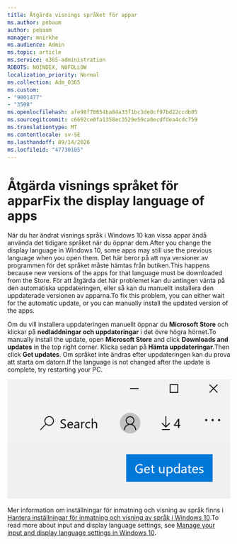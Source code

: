 ```yaml
---
title: Åtgärda visnings språket för appar
ms.author: pebaum
author: pebaum
manager: mnirkhe
ms.audience: Admin
ms.topic: article
ms.service: o365-administration
ROBOTS: NOINDEX, NOFOLLOW
localization_priority: Normal
ms.collection: Adm_O365
ms.custom:
- "9001477"
- "3508"
ms.openlocfilehash: afe98f78654ba84a33f1bc3de0cf97bd22ccdb05
ms.sourcegitcommit: c6692ce0fa1358ec3529e59ca0ecdfdea4cdc759
ms.translationtype: MT
ms.contentlocale: sv-SE
ms.lasthandoff: 09/14/2020
ms.locfileid: "47730105"
---
```

# <a name="fix-the-display-language-of-apps"></a><span data-ttu-id="2c262-102">Åtgärda visnings språket för appar</span><span class="sxs-lookup"><span data-stu-id="2c262-102">Fix the display language of apps</span></span>

<span data-ttu-id="2c262-103">När du har ändrat visnings språk i Windows 10 kan vissa appar ändå använda det tidigare språket när du öppnar dem.</span><span class="sxs-lookup"><span data-stu-id="2c262-103">After you change the display language in Windows 10, some apps may still use the previous language when you open them.</span></span> <span data-ttu-id="2c262-104">Det här beror på att nya versioner av programmen för det språket måste hämtas från butiken.</span><span class="sxs-lookup"><span data-stu-id="2c262-104">This happens because new versions of the apps for that language must be downloaded from the Store.</span></span> <span data-ttu-id="2c262-105">För att åtgärda det här problemet kan du antingen vänta på den automatiska uppdateringen, eller så kan du manuellt installera den uppdaterade versionen av apparna.</span><span class="sxs-lookup"><span data-stu-id="2c262-105">To fix this problem, you can either wait for the automatic update, or you can manually install the updated version of the apps.</span></span>

<span data-ttu-id="2c262-106">Om du vill installera uppdateringen manuellt öppnar du **Microsoft Store** och klickar på **nedladdningar och uppdateringar** i det övre högra hörnet.</span><span class="sxs-lookup"><span data-stu-id="2c262-106">To manually install the update, open **Microsoft Store** and click **Downloads and updates** in the top right corner.</span></span> <span data-ttu-id="2c262-107">Klicka sedan på **Hämta uppdateringar**.</span><span class="sxs-lookup"><span data-stu-id="2c262-107">Then click **Get updates**.</span></span> <span data-ttu-id="2c262-108">Om språket inte ändras efter uppdateringen kan du prova att starta om datorn.</span><span class="sxs-lookup"><span data-stu-id="2c262-108">If the language is not changed after the update is complete, try restarting your PC.</span></span>

![Hämta uppdateringar.](media/get-updates.png)

<span data-ttu-id="2c262-110">Mer information om inställningar för inmatning och visning av språk finns i [Hantera inställningar för inmatning och visning av språk i Windows 10](https://support.microsoft.com/help/4027670/windows-10-add-and-switch-input-and-display-language-preferences).</span><span class="sxs-lookup"><span data-stu-id="2c262-110">To read more about input and display language settings, see [Manage your input and display language settings in Windows 10](https://support.microsoft.com/help/4027670/windows-10-add-and-switch-input-and-display-language-preferences).</span></span>
